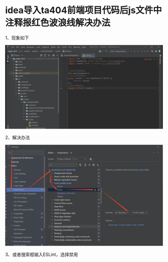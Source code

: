 # idea导入ta404前端项目代码后js文件中注释报红色波浪线解决办法


1、现象如下

![image-20240810201538197](./images/image-20240810201538197.png)

2、解决办法

![image-20240810201600589](./images/image-20240810201600589.png)

3、或者搜索框输入ESLint，选择禁用

